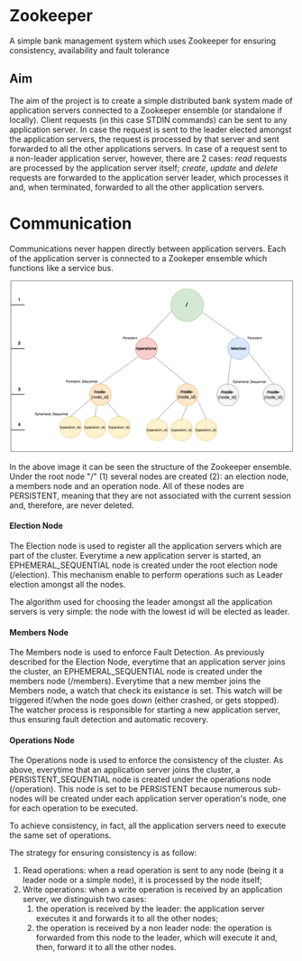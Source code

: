 # Zookeeper
A simple bank management system which uses Zookeeper for ensuring consistency, availability and fault tolerance

## Aim

The aim of the project is to create a simple distributed bank system made of application servers connected to a Zookeeper ensemble (or standalone if locally). Client requests (in this case STDIN commands) can be sent to any application server. In case the request is sent to the leader elected amongst the application servers, the request is processed by that server and sent forwarded to all the other applications servers. In case of a request sent to a non-leader application server, however, there are 2 cases: *_read_* requests are processed by the application server itself; *_create_*, *_update_* and *_delete_* requests are forwarded to the application server leader, which processes it and, when terminated, forwarded to all the other application servers.

# Communication

Communications never happen directly between application servers. Each of the application server is connected to a Zookeper ensemble which functions like a service bus.

![](images/znodes.png?raw=true)

In the above image it can be seen the structure of the Zookeeper ensemble. Under the root node "/" (1) several nodes are created (2): an election node, a members node and an operation node. All of these nodes are PERSISTENT, meaning that they are not associated with the current session and, therefore, are never deleted.

#### Election Node

The Election node is used to register all the application servers which are part of the cluster. Everytime a new application server is started, an EPHEMERAL_SEQUENTIAL node is created under the root election node (/election). This mechanism enable to perform operations such as Leader election amongst all the nodes.

The algorithm used for choosing the leader amongst all the application servers is very simple: the node with the lowest id will be elected as leader.

#### Members Node

The Members node is used to enforce Fault Detection. As previously described for the Election Node, everytime that an application server joins the cluster, an EPHEMERAL_SEQUENTIAL node is created under the members node (/members). Everytime that a new member joins the Members node, a watch that check its existance is set. This watch will be triggered if/when the node goes down (either crashed, or gets stopped). The watcher process is responsible for starting a new application server, thus ensuring fault detection and automatic recovery.

#### Operations Node

The Operations node is used to enforce the consistency of the cluster. As above, everytime that an application server joins the cluster, a PERSISTENT_SEQUENTIAL node is created under the operations node (/operation). This node is set to be PERSISTENT because numerous sub-nodes will be created under each application server operation's node, one for each operation to be executed.

To achieve consistency, in fact, all the application servers need to execute the same set of operations.

The strategy for ensuring consistency is as follow:
1. Read operations: when a read operation is sent to any node (being it a leader node or a simple node), it is processed by the node itself;
2. Write operations: when a write operation is received by an application server, we distinguish two cases:
   1. the operation is received by the leader: the application server executes it and forwards it to all the other nodes;
   2. the operation is received by a non leader node: the operation is forwarded from this node to the leader, which will execute it and, then, forward it to all the other nodes.

